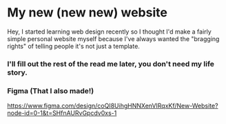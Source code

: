 # My new (new new) website
Hey, I started learning web design recently so I thought I'd make a fairly simple personal website myself because I've always wanted the "bragging rights" of telling people it's not just a template.

### I'll fill out the rest of the read me later, you don't need my life story.

### Figma (That I also made!)
https://www.figma.com/design/coQI8UihgHNNXenVIRqxKf/New-Website?node-id=0-1&t=SHfnAURvGpcdv0xs-1